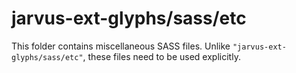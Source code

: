 # jarvus-ext-glyphs/sass/etc

This folder contains miscellaneous SASS files. Unlike `"jarvus-ext-glyphs/sass/etc"`, these files
need to be used explicitly.
